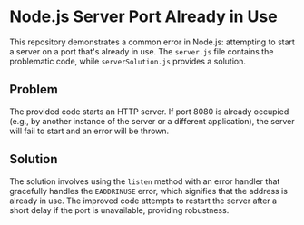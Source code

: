 # Node.js Server Port Already in Use

This repository demonstrates a common error in Node.js: attempting to start a server on a port that's already in use. The `server.js` file contains the problematic code, while `serverSolution.js` provides a solution.

## Problem
The provided code starts an HTTP server. If port 8080 is already occupied (e.g., by another instance of the server or a different application), the server will fail to start and an error will be thrown. 

## Solution
The solution involves using the `listen` method with an error handler that gracefully handles the `EADDRINUSE` error, which signifies that the address is already in use.  The improved code attempts to restart the server after a short delay if the port is unavailable, providing robustness.